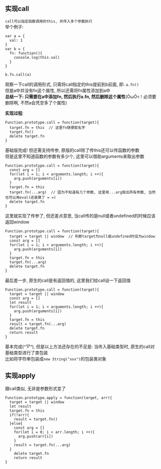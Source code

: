 ## 实现call 
```call可以指定函数调用的this, 并传入多个参数执行```<br>
举个例子:
```
var a = {
  val: 1
}
var b = {
  fn: function(){
    console.log(this.val)
  }
}

b.fn.call(a)
```
观察一下call的调用形式, 只需将call指定的this提前到b前面, 即: ```a.fn()```<br>
但是a中并没有fn这个属性, 所以还需将fn属性添加到a中<br>
**总结一下: 只需要在a中添加fn, 然后执行a.fn, 然后删除这个属性**(ÒωÓױ！必须要删除啊, 不然a会凭空多了个属性)

**实现过程**:
```
Function.prototype.call = function(target){
  target.fn = this  // 这里fn随便取名字
  target.fn()
  delete target.fn
}
```
基础版完成! 但还需支持传参, 原版的call除了传this还可以传函数的参数<br>
但是这里不知道函数的参数有多少个, 这里可以借助arguments来取出参数
```
Function.prototype.call = function(target){
  const arg = []
  for(let i = 1; i < arguments.length; i ++){
    arg.push(arguments[i])
  }
  target.fn = this
  target.fn(...arg)  // 因为不知道有几个参数, 这里用...arg取出所有参数, 当然也可以用eval(还是算了 = =)
  delete target.fn
}
```
这里就实现了传参了, 但还差点意思, 当call传的是null或者undefined的时候应该返回window
```
Function.prototype.call = function(target){
  target = target || window  // 判断target为null或undefined时设为window
  const arg = []
  for(let i = 1; i < arguments.length; i ++){
    arg.push(arguments[i])
  }
  target.fn = this
  target.fn(...arg)
  delete target.fn
}
```
最后差一步, 原生的call是有返回值的, 这里我们给call设一下返回值
```
Function.prototype.call = function(target){
  target = target || window
  const arg = []
  let result
  for(let i = 1; i < arguments.length; i ++){
    arg.push(arguments[i])
  }
  target.fn = this
  result = target.fn(...arg)
  delete target.fn
  return result
}
```
基本完成(*^▽^*), 但是以上方法还存在的不足是: 当传入基础类型时, 原生的call对基础类型进行了类包装<br>
比如将字符串包装成```new String("xxx")```的包装类对象

## 实现apply
跟call类似, 无非是参数形式变了
```
Function.prototype.apply = function(target, arr){
  target = target || window
  let result
  target.fn = this
  if(!arr){
    result = target.fn() 
  }else{
    const arg = []
    for(let i = 0; i < arr.length; i ++){
      arg.push(arr[i])
    }
    result = target.fn(...arg)
  }
    delete target.fn
    return result
}
```
